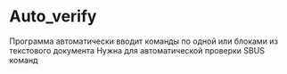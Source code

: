 # Auto_verify
Программа автоматически вводит команды по одной или блоками из текстового документа
Нужна для автоматической проверки SBUS команд
